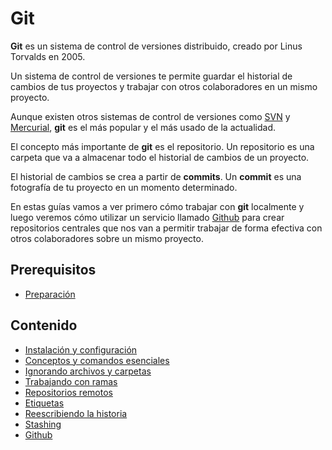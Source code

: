 # Git

**Git** es un sistema de control de versiones distribuido, creado por Linus Torvalds en 2005.

Un sistema de control de versiones te permite guardar el historial de cambios de tus proyectos y trabajar con otros colaboradores en un mismo proyecto.

Aunque existen otros sistemas de control de versiones como [SVN](https://subversion.apache.org/) y [Mercurial](https://www.mercurial-scm.org/), **git** es el más popular y el más usado de la actualidad.

El concepto más importante de **git** es el repositorio. Un repositorio es una carpeta que va a almacenar todo el historial de cambios de un proyecto.

El historial de cambios se crea a partir de **commits**. Un **commit** es una fotografía de tu proyecto en un momento determinado.

En estas guías vamos a ver primero cómo trabajar con **git** localmente y luego veremos cómo utilizar un servicio llamado [Github](https://github.com) para crear repositorios centrales que nos van a permitir trabajar de forma efectiva con otros colaboradores sobre un mismo proyecto.

## Prerequisitos

* [Preparación](../preparacion/)

## Contenido

* [Instalación y configuración](instalacion-configuracion.md)
* [Conceptos y comandos esenciales](conceptos-comandos-esenciales.md)
* [Ignorando archivos y carpetas](gitignore.md)
* [Trabajando con ramas](ramas.md)
* [Repositorios remotos](repositorios-remotos.md)
* [Etiquetas](etiquetas.md)
* [Reescribiendo la historia](reescribiendo-la-historia.md)
* [Stashing](stashing.md)
* [Github](github.md)
